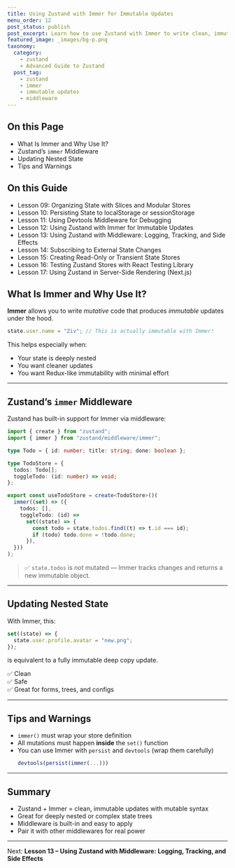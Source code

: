```yaml
---
title: Using Zustand with Immer for Immutable Updates
menu_order: 12
post_status: publish
post_excerpt: Learn how to use Zustand with Immer to write clean, immutable state updates using mutable-looking code.
featured_image: _images/bg-p.png
taxonomy:
  category:
    - zustand
    - Advanced Guide to Zustand
  post_tag:
    - zustand
    - immer
    - immutable updates
    - middleware
---
```


<div class="toc" markdown="1">

<div class="otp" markdown="1">

## On this Page

- What Is Immer and Why Use It?
- Zustand’s `immer` Middleware
- Updating Nested State
- Tips and Warnings

</div>

<div class="otg" markdown="1">

## On this Guide

- Lesson 09: Organizing State with Slices and Modular Stores
- Lesson 10: Persisting State to localStorage or sessionStorage
- Lesson 11: Using Devtools Middleware for Debugging
- Lesson 12: Using Zustand with Immer for Immutable Updates
- Lesson 13: Using Zustand with Middleware: Logging, Tracking, and Side Effects
- Lesson 14: Subscribing to External State Changes
- Lesson 15: Creating Read-Only or Transient State Stores
- Lesson 16: Testing Zustand Stores with React Testing Library
- Lesson 17: Using Zustand in Server-Side Rendering (Next.js)

</div>

</div>

<div class="guru-main" markdown="1">

## What Is Immer and Why Use It?

**Immer** allows you to write _mutative_ code that produces _immutable_ updates under the hood.

```ts
state.user.name = "Ziv"; // This is actually immutable with Immer!
```

This helps especially when:

- Your state is deeply nested
- You want cleaner updates
- You want Redux-like immutability with minimal effort

---

## Zustand’s `immer` Middleware

Zustand has built-in support for Immer via middleware:

```ts
import { create } from "zustand";
import { immer } from "zustand/middleware/immer";

type Todo = { id: number; title: string; done: boolean };

type TodoStore = {
  todos: Todo[];
  toggleTodo: (id: number) => void;
};

export const useTodoStore = create<TodoStore>()(
  immer((set) => ({
    todos: [],
    toggleTodo: (id) =>
      set((state) => {
        const todo = state.todos.find((t) => t.id === id);
        if (todo) todo.done = !todo.done;
      }),
  }))
);
```

> ✅ `state.todos` is _not_ mutated — Immer tracks changes and returns a new immutable object.

---

## Updating Nested State

With Immer, this:

```ts
set((state) => {
  state.user.profile.avatar = "new.png";
});
```

is equivalent to a fully immutable deep copy update.

✅ Clean  
✅ Safe  
✅ Great for forms, trees, and configs

---

## Tips and Warnings

- `immer()` must wrap your store definition
- All mutations must happen **inside** the `set()` function
- You can use Immer with `persist` and `devtools` (wrap them carefully)
  ```ts
  devtools(persist(immer(...)))
  ```

---

## Summary

- Zustand + Immer = clean, immutable updates with mutable syntax
- Great for deeply nested or complex state trees
- Middleware is built-in and easy to apply
- Pair it with other middlewares for real power

---

Next: **Lesson 13 – Using Zustand with Middleware: Logging, Tracking, and Side Effects**

</div>
